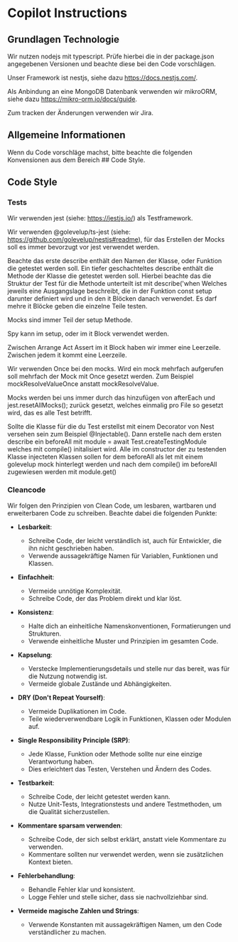 # Copilot Instructions

## Grundlagen Technologie
Wir nutzen nodejs mit typescript. Prüfe hierbei die in der package.json angegebenen Versionen und beachte diese bei den Code vorschlägen.

Unser Framework ist nestjs, siehe dazu https://docs.nestjs.com/.

Als Anbindung an eine MongoDB Datenbank verwenden wir mikroORM, siehe dazu https://mikro-orm.io/docs/guide.

Zum tracken der Änderungen verwenden wir Jira.

## Allgemeine Informationen

Wenn du Code vorschläge machst, bitte beachte die folgenden Konvensionen aus dem Bereich ## Code Style.

## Code Style

### Tests
Wir verwenden jest (siehe: https://jestjs.io/) als Testframework.

Wir verwenden @golevelup/ts-jest (siehe: https://github.com/golevelup/nestjs#readme), für das Erstellen der Mocks soll es immer bevorzugt vor jest verwendet werden.

Beachte das erste describe enthält den Namen der Klasse, oder Funktion die getestet werden soll.
Ein tiefer geschachteltes describe enthält die Methode der Klasse die getestet werden soll.
Hierbei beachte das die Struktur der Test für die Methode unterteilt ist mit describe('when
Welches jeweils eine Ausgangslage beschreibt, die in der Funktion const setup darunter definiert wird und in den it Blöcken danach verwendet.
Es darf mehre it Blöcke geben die einzelne Teile testen.

Mocks sind immer Teil der setup Methode.

Spy kann im setup, oder im it Block verwendet werden.

Zwischen Arrange Act Assert im it Block haben wir immer eine Leerzeile.
Zwischen jedem it kommt eine Leerzeile.

Wir verwenden Once bei den mocks. Wird ein mock mehrfach aufgerufen soll mehrfach der Mock mit Once gesetzt werden. Zum Beispiel mockResolveValueOnce anstatt mockResolveValue.

Mocks werden bei uns immer durch das hinzufügen von afterEach und jest.resetAllMocks(); zurück gesetzt, welches einmalig pro File so gesetzt wird, das es alle Test betrifft.

Sollte die Klasse für die du Test erstellst mit einem Decorator von Nest versehen sein zum Beispiel @Injectable(). Dann erstelle nach dem ersten describe ein beforeAll mit module = await Test.createTestingModule welches mit compile() initalisiert wird.
Alle im constructor der zu testenden Klasse injecteten Klassen sollen for dem beforeAll als let <name> mit einem golevelup mock hinterlegt werden und nach dem compile() im beforeAll zugewiesen werden mit module.get(<name>)

### Cleancode
Wir folgen den Prinzipien von Clean Code, um lesbaren, wartbaren und erweiterbaren Code zu schreiben. Beachte dabei die folgenden Punkte:

- **Lesbarkeit**:
  - Schreibe Code, der leicht verständlich ist, auch für Entwickler, die ihn nicht geschrieben haben.
  - Verwende aussagekräftige Namen für Variablen, Funktionen und Klassen.

- **Einfachheit**:
  - Vermeide unnötige Komplexität.
  - Schreibe Code, der das Problem direkt und klar löst.

- **Konsistenz**:
  - Halte dich an einheitliche Namenskonventionen, Formatierungen und Strukturen.
  - Verwende einheitliche Muster und Prinzipien im gesamten Code.

- **Kapselung**:
  - Verstecke Implementierungsdetails und stelle nur das bereit, was für die Nutzung notwendig ist.
  - Vermeide globale Zustände und Abhängigkeiten.

- **DRY (Don't Repeat Yourself)**:
  - Vermeide Duplikationen im Code.
  - Teile wiederverwendbare Logik in Funktionen, Klassen oder Modulen auf.

- **Single Responsibility Principle (SRP)**:
  - Jede Klasse, Funktion oder Methode sollte nur eine einzige Verantwortung haben.
  - Dies erleichtert das Testen, Verstehen und Ändern des Codes.

- **Testbarkeit**:
  - Schreibe Code, der leicht getestet werden kann.
  - Nutze Unit-Tests, Integrationstests und andere Testmethoden, um die Qualität sicherzustellen.

- **Kommentare sparsam verwenden**:
  - Schreibe Code, der sich selbst erklärt, anstatt viele Kommentare zu verwenden.
  - Kommentare sollten nur verwendet werden, wenn sie zusätzlichen Kontext bieten.

- **Fehlerbehandlung**:
  - Behandle Fehler klar und konsistent.
  - Logge Fehler und stelle sicher, dass sie nachvollziehbar sind.

- **Vermeide magische Zahlen und Strings**:
  - Verwende Konstanten mit aussagekräftigen Namen, um den Code verständlicher zu machen.